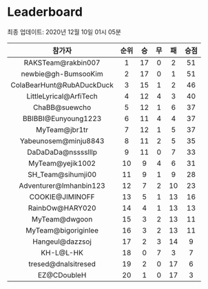 # Leaderboard
최종 업데이트: 2020년 12월 10일 01시 05분




| 참가자 | 순위 | 승 | 무 | 패 | 승점 |
|:---:|:---:|:---:|:---:|:---:|:---:|
| RAKSTeam@rakbin007 | 1 | 17 | 0 | 2 | 51 |
| newbie@gh-BumsooKim | 2 | 17 | 0 | 1 | 51 |
| ColaBearHunt@RubADuckDuck | 3 | 15 | 1 | 2 | 46 |
| LittleLyrical@ArfiTech | 4 | 12 | 4 | 3 | 40 |
| ChaBB@suewcho | 5 | 12 | 1 | 6 | 37 |
| BBIBBI@Eunyoung1223 | 6 | 11 | 4 | 4 | 37 |
| MyTeam@jbr1tr | 7 | 12 | 1 | 5 | 37 |
| Yabeunosem@minju8843 | 8 | 11 | 2 | 5 | 35 |
| DaDaDaDa@nsssslllp | 9 | 11 | 0 | 7 | 33 |
| MyTeam@yejik1002 | 10 | 9 | 4 | 6 | 31 |
| SH_Team@sihumji00 | 11 | 9 | 1 | 9 | 28 |
| Adventurer@Imhanbin123 | 12 | 7 | 2 | 10 | 23 |
| COOKIE@JIMINOFF | 13 | 5 | 1 | 13 | 16 |
| RainbOw@HARY020 | 14 | 4 | 1 | 13 | 13 |
| MyTeam@dwgoon | 15 | 3 | 2 | 13 | 11 |
| MyTeam@bigoriginlee | 16 | 3 | 2 | 13 | 11 |
| Hangeul@dazzsoj | 17 | 2 | 3 | 14 | 9 |
| KH-L@L-HK | 18 | 0 | 7 | 3 | 7 |
| tresed@dnalsitresed | 19 | 2 | 0 | 17 | 6 |
| EZ@CDoubleH | 20 | 1 | 0 | 17 | 3 |